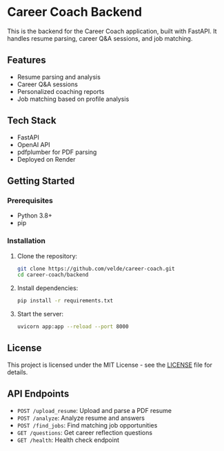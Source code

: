 # Career Coach Backend

This is the backend for the Career Coach application, built with FastAPI. It handles resume parsing, career Q&A sessions, and job matching.

## Features

- Resume parsing and analysis
- Career Q&A sessions
- Personalized coaching reports
- Job matching based on profile analysis

## Tech Stack

- FastAPI
- OpenAI API
- pdfplumber for PDF parsing
- Deployed on Render

## Getting Started

### Prerequisites

- Python 3.8+
- pip

### Installation

1. Clone the repository:
   ```sh
   git clone https://github.com/velde/career-coach.git
   cd career-coach/backend
   ```

2. Install dependencies:
   ```sh
   pip install -r requirements.txt
   ```

3. Start the server:
   ```sh
   uvicorn app:app --reload --port 8000
   ```

## License

This project is licensed under the MIT License - see the [LICENSE](../LICENSE) file for details.

## API Endpoints

- `POST /upload_resume`: Upload and parse a PDF resume
- `POST /analyze`: Analyze resume and answers
- `POST /find_jobs`: Find matching job opportunities
- `GET /questions`: Get career reflection questions
- `GET /health`: Health check endpoint

